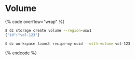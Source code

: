 # Volume

{% code overflow="wrap" %}
```bash
$ dz storage create volume --region=usw1
{"id":"vol-123"}

$ dz workspace launch recipe-my-uuid --with-volume vol-123
```
{% endcode %}